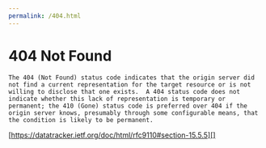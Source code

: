 ```yaml
---
permalink: /404.html
---
```


# 404 Not Found

    The 404 (Not Found) status code indicates that the origin server did
    not find a current representation for the target resource or is not
    willing to disclose that one exists.  A 404 status code does not
    indicate whether this lack of representation is temporary or
    permanent; the 410 (Gone) status code is preferred over 404 if the
    origin server knows, presumably through some configurable means, that
    the condition is likely to be permanent.
    
[https://datatracker.ietf.org/doc/html/rfc9110#section-15.5.5][]
